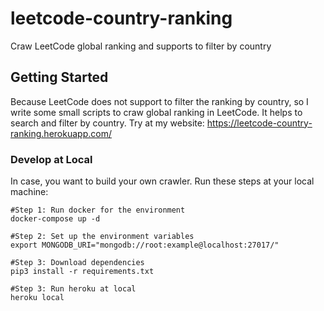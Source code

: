 # leetcode-country-ranking
Craw LeetCode global ranking and supports to filter by country

## Getting Started
Because LeetCode does not support to filter the ranking by country, so I write some small scripts to craw global ranking in LeetCode. It helps to search and filter by country.
Try at my website: https://leetcode-country-ranking.herokuapp.com/

### Develop at Local
In case, you want to build your own crawler. Run these steps at your local machine:
```
#Step 1: Run docker for the environment
docker-compose up -d

#Step 2: Set up the environment variables
export MONGODB_URI="mongodb://root:example@localhost:27017/"

#Step 3: Download dependencies
pip3 install -r requirements.txt

#Step 3: Run heroku at local
heroku local
```
